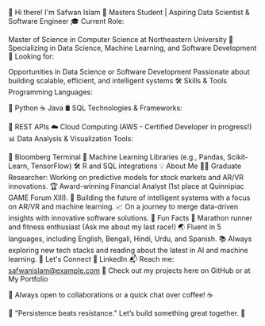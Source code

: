 👋 Hi there! I'm Safwan Islam
🚀 Masters Student | Aspiring Data Scientist & Software Engineer
🎓 Current Role:

Master of Science in Computer Science at Northeastern University
🌟 Specializing in Data Science, Machine Learning, and Software Development
📌 Looking for:

Opportunities in Data Science or Software Development
Passionate about building scalable, efficient, and intelligent systems
🛠️ Skills & Tools
Programming Languages:

🐍 Python
☕ Java
🛢️ SQL
Technologies & Frameworks:

🔄 REST APIs
☁️ Cloud Computing (AWS - Certified Developer in progress!)
📊 Data Analysis & Visualization
Tools:

💼 Bloomberg Terminal
🧠 Machine Learning Libraries (e.g., Pandas, Scikit-Learn, TensorFlow)
🛠️ R and SQL integrations
💡 About Me
🧑‍🎓 Graduate Researcher: Working on predictive models for stock markets and AR/VR innovations.
🏆 Award-winning Financial Analyst (1st place at Quinnipiac GAME Forum XIII).
🤖 Building the future of intelligent systems with a focus on AR/VR and machine learning.
📈 On a journey to merge data-driven insights with innovative software solutions.
📌 Fun Facts
🏃 Marathon runner and fitness enthusiast (Ask me about my last race!)
🌏 Fluent in 5 languages, including English, Bengali, Hindi, Urdu, and Spanish.
📚 Always exploring new tech stacks and reading about the latest in AI and machine learning.
🌟 Let's Connect
🔗 LinkedIn
📬 Reach me: safwanislam@example.com
🚀 Check out my projects here on GitHub or at My Portfolio

👀 Always open to collaborations or a quick chat over coffee! ☕

🎉 "Persistence beats resistance."
Let’s build something great together. 🚀
